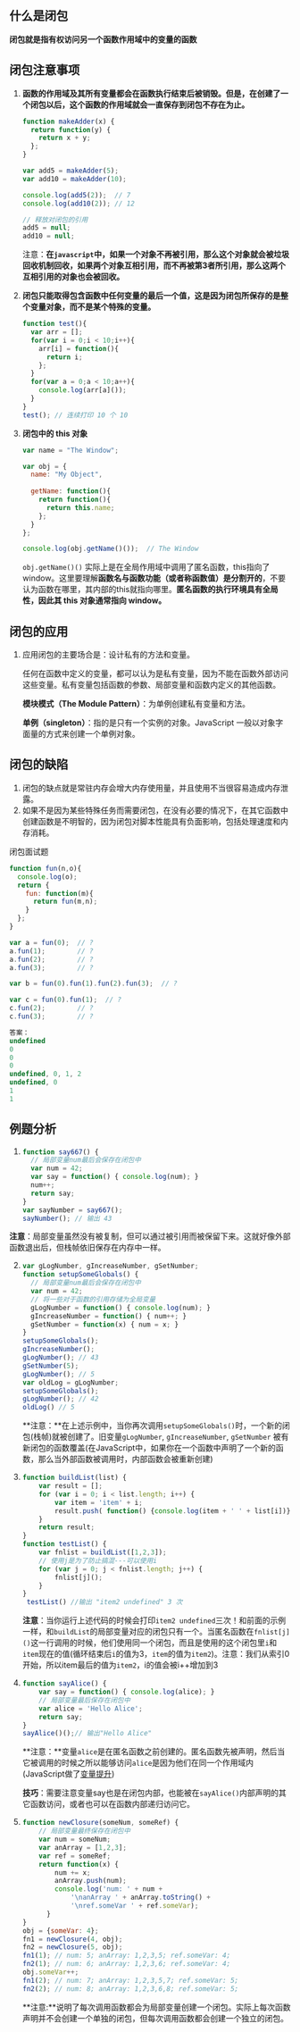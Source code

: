 ## 什么是闭包

**闭包就是指有权访问另一个函数作用域中的变量的函数**

## 闭包注意事项

1. **函数的作用域及其所有变量都会在函数执行结束后被销毁。但是，在创建了一个闭包以后，这个函数的作用域就会一直保存到闭包不存在为止。**

   ```js
   function makeAdder(x) {
     return function(y) {
       return x + y;
     };
   }
   
   var add5 = makeAdder(5);
   var add10 = makeAdder(10);
   
   console.log(add5(2));  // 7
   console.log(add10(2)); // 12
   
   // 释放对闭包的引用
   add5 = null;
   add10 = null;
   ```

   注意：**在`javascript`中，如果一个对象不再被引用，那么这个对象就会被垃圾回收机制回收，如果两个对象互相引用，而不再被第3者所引用，那么这两个互相引用的对象也会被回收。**

   

2. **闭包只能取得包含函数中任何变量的最后一个值，这是因为闭包所保存的是整个变量对象，而不是某个特殊的变量。**

   ```js
   function test(){
     var arr = [];
     for(var i = 0;i < 10;i++){
       arr[i] = function(){
         return i;
       };
     }
     for(var a = 0;a < 10;a++){
       console.log(arr[a]());
     }
   }
   test(); // 连续打印 10 个 10
   ```



3. **闭包中的 this 对象**

   ```js
   var name = "The Window";
   
   var obj = {
     name: "My Object",
     
     getName: function(){
       return function(){
         return this.name;
       };
     }
   };
   
   console.log(obj.getName()());  // The Window
   ```

   `obj.getName()()` 实际上是在全局作用域中调用了匿名函数，this指向了window。这里要理解**函数名与函数功能（或者称函数值）是分割开的**，不要认为函数在哪里，其内部的this就指向哪里。**匿名函数的执行环境具有全局性，因此其 this 对象通常指向 window。**

## 闭包的应用

1. 应用闭包的主要场合是：设计私有的方法和变量。

   任何在函数中定义的变量，都可以认为是私有变量，因为不能在函数外部访问这些变量。私有变量包括函数的参数、局部变量和函数内定义的其他函数。

   **模块模式（The Module Pattern）**：为单例创建私有变量和方法。

   **单例（singleton）**：指的是只有一个实例的对象。JavaScript 一般以对象字面量的方式来创建一个单例对象。

## 闭包的缺陷

1. 闭包的缺点就是常驻内存会增大内存使用量，并且使用不当很容易造成内存泄露。
2. 如果不是因为某些特殊任务而需要闭包，在没有必要的情况下，在其它函数中创建函数是不明智的，因为闭包对脚本性能具有负面影响，包括处理速度和内存消耗。

闭包面试题

```js
function fun(n,o){
  console.log(o);
  return {
    fun: function(m){
      return fun(m,n);
    }
  };
}

var a = fun(0);  // ?
a.fun(1);        // ?        
a.fun(2);        // ?
a.fun(3);        // ?

var b = fun(0).fun(1).fun(2).fun(3);  // ?

var c = fun(0).fun(1);  // ?
c.fun(2);        // ?
c.fun(3);        // ?

答案：
undefined
0
0
0
undefined, 0, 1, 2
undefined, 0
1
1
```



## 例题分析

1. ```js
   function say667() {
     // 局部变量num最后会保存在闭包中
     var num = 42;
     var say = function() { console.log(num); }
     num++;
     return say;
   }
   var sayNumber = say667();
   sayNumber(); // 输出 43
   ```

**注意**：局部变量虽然没有被复制，但可以通过被引用而被保留下来。这就好像外部函数退出后，但栈帧依旧保存在内存中一样。

2. ``` js
   var gLogNumber, gIncreaseNumber, gSetNumber;
   function setupSomeGlobals() {
     // 局部变量num最后会保存在闭包中
     var num = 42;
     // 将一些对于函数的引用存储为全局变量
     gLogNumber = function() { console.log(num); }
     gIncreaseNumber = function() { num++; }
     gSetNumber = function(x) { num = x; }
   }
   setupSomeGlobals();
   gIncreaseNumber();
   gLogNumber(); // 43
   gSetNumber(5);
   gLogNumber(); // 5
   var oldLog = gLogNumber;
   setupSomeGlobals();
   gLogNumber(); // 42
   oldLog() // 5
   ```

   **注意：**在上述示例中，当你再次调用`setupSomeGlobals()`时，一个新的闭包(栈帧)就被创建了。旧变量`gLogNumber`, `gIncreaseNumber`, `gSetNumber` 被有新闭包的函数覆盖(在JavaScript中，如果你在一个函数中声明了一个新的函数，那么当外部函数被调用时，内部函数会被重新创建)

3. ```js
   function buildList(list) {
       var result = [];
       for (var i = 0; i < list.length; i++) {
           var item = 'item' + i;
           result.push( function() {console.log(item + ' ' + list[i])} );
       }
       return result;
   }
   function testList() {
       var fnlist = buildList([1,2,3]);
       // 使用j是为了防止搞混---可以使用i
       for (var j = 0; j < fnlist.length; j++) {
           fnlist[j]();
       }
   }
    testList() //输出 "item2 undefined" 3 次
   ```

   **注意**：当你运行上述代码的时候会打印`item2 undefined`三次！和前面的示例一样，和`buildList`的局部变量对应的闭包只有一个。当匿名函数在`fnlist[j]()`这一行调用的时候，他们使用同一个闭包，而且是使用的这个闭包里`i`和`item`现在的值(循环结束后`i`的值为3，`item`的值为`item2`)。注意：我们从索引0开始，所以item最后的值为`item2`，i的值会被i++增加到3

4. ```js
   function sayAlice() {
       var say = function() { console.log(alice); }
       // 局部变量最后保存在闭包中
       var alice = 'Hello Alice';
       return say;
   }
   sayAlice()();// 输出"Hello Alice"
   ```

   **注意：**变量`alice`是在匿名函数之前创建的。匿名函数先被声明，然后当它被调用的时候之所以能够访问`alice`是因为他们在同一个作用域内(JavaScript做了[变量提升](https://link.juejin.im/?target=http%3A%2F%2Fstackoverflow.com%2Fquestions%2F3725546%2Fvariable-hoisting%2F3725763%233725763))

   **技巧**：需要注意变量say也是在闭包内部，也能被在`sayAlice()`内部声明的其它函数访问，或者也可以在函数内部递归访问它。

5. ```js
   function newClosure(someNum, someRef) {
       // 局部变量最终保存在闭包中
       var num = someNum;
       var anArray = [1,2,3];
       var ref = someRef;
       return function(x) {
           num += x;
           anArray.push(num);
           console.log('num: ' + num +
               '\nanArray ' + anArray.toString() +
               '\nref.someVar ' + ref.someVar);
         }
   }
   obj = {someVar: 4};
   fn1 = newClosure(4, obj);
   fn2 = newClosure(5, obj);
   fn1(1); // num: 5; anArray: 1,2,3,5; ref.someVar: 4;
   fn2(1); // num: 6; anArray: 1,2,3,6; ref.someVar: 4;
   obj.someVar++;
   fn1(2); // num: 7; anArray: 1,2,3,5,7; ref.someVar: 5;
   fn2(2); // num: 8; anArray: 1,2,3,6,8; ref.someVar: 5;
   ```

   **注意:**说明了每次调用函数都会为局部变量创建一个闭包。实际上每次函数声明并不会创建一个单独的闭包，但每次调用函数都会创建一个独立的闭包。

